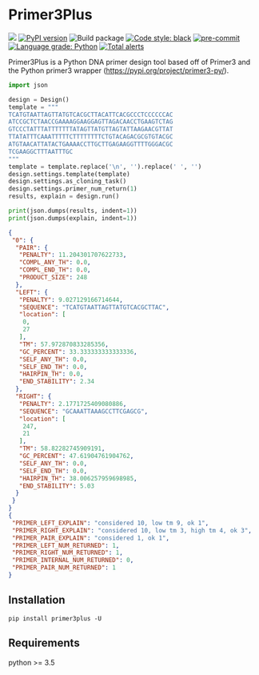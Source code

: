 # Primer3Plus

![](https://github.com/jvrana/primer3-py-plus/workflows/Build%package/badge.svg)
[![PyPI version](https://badge.fury.io/py/primer3plus.svg)](https://badge.fury.io/py/primer3plus)
![Build package](https://github.com/jvrana/primer3-py-plus/workflows/Build%20package/badge.svg)
[![Code style: black](https://img.shields.io/badge/code%20style-black-000000.svg)](https://github.com/psf/black)
[![pre-commit](https://img.shields.io/badge/pre--commit-enabled-brightgreen?logo=pre-commit&logoColor=white)](https://github.com/pre-commit/pre-commit)
[![Language grade: Python](https://img.shields.io/lgtm/grade/python/g/jvrana/primer3-py-plus.svg?logo=lgtm&logoWidth=18)](https://lgtm.com/projects/g/jvrana/primer3-py-plus/context:python)
[![Total alerts](https://img.shields.io/lgtm/alerts/g/jvrana/primer3-py-plus.svg?logo=lgtm&logoWidth=18)](https://lgtm.com/projects/g/jvrana/primer3-py-plus/alerts/)

Primer3Plus is a Python DNA primer design tool based off of Primer3 and the
Python primer3 wrapper (https://pypi.org/project/primer3-py/).

```python
import json

design = Design()
template = """
TCATGTAATTAGTTATGTCACGCTTACATTCACGCCCTCCCCCCAC
ATCCGCTCTAACCGAAAAGGAAGGAGTTAGACAACCTGAAGTCTAG
GTCCCTATTTATTTTTTTATAGTTATGTTAGTATTAAGAACGTTAT
TTATATTTCAAATTTTTCTTTTTTTTCTGTACAGACGCGTGTACGC
ATGTAACATTATACTGAAAACCTTGCTTGAGAAGGTTTTGGGACGC
TCGAAGGCTTTAATTTGC
"""
template = template.replace('\n', '').replace(' ', '')
design.settings.template(template)
design.settings.as_cloning_task()
design.settings.primer_num_return(1)
results, explain = design.run()

print(json.dumps(results, indent=1))
print(json.dumps(explain, indent=1))
```

```json
{
 "0": {
  "PAIR": {
   "PENALTY": 11.204301707622733,
   "COMPL_ANY_TH": 0.0,
   "COMPL_END_TH": 0.0,
   "PRODUCT_SIZE": 248
  },
  "LEFT": {
   "PENALTY": 9.027129166714644,
   "SEQUENCE": "TCATGTAATTAGTTATGTCACGCTTAC",
   "location": [
    0,
    27
   ],
   "TM": 57.972870833285356,
   "GC_PERCENT": 33.333333333333336,
   "SELF_ANY_TH": 0.0,
   "SELF_END_TH": 0.0,
   "HAIRPIN_TH": 0.0,
   "END_STABILITY": 2.34
  },
  "RIGHT": {
   "PENALTY": 2.1771725409080886,
   "SEQUENCE": "GCAAATTAAAGCCTTCGAGCG",
   "location": [
    247,
    21
   ],
   "TM": 58.82282745909191,
   "GC_PERCENT": 47.61904761904762,
   "SELF_ANY_TH": 0.0,
   "SELF_END_TH": 0.0,
   "HAIRPIN_TH": 38.006257959698985,
   "END_STABILITY": 5.03
  }
 }
}
{
 "PRIMER_LEFT_EXPLAIN": "considered 10, low tm 9, ok 1",
 "PRIMER_RIGHT_EXPLAIN": "considered 10, low tm 3, high tm 4, ok 3",
 "PRIMER_PAIR_EXPLAIN": "considered 1, ok 1",
 "PRIMER_LEFT_NUM_RETURNED": 1,
 "PRIMER_RIGHT_NUM_RETURNED": 1,
 "PRIMER_INTERNAL_NUM_RETURNED": 0,
 "PRIMER_PAIR_NUM_RETURNED": 1
}
```
## Installation

```
pip install primer3plus -U
```

## Requirements

python >= 3.5

